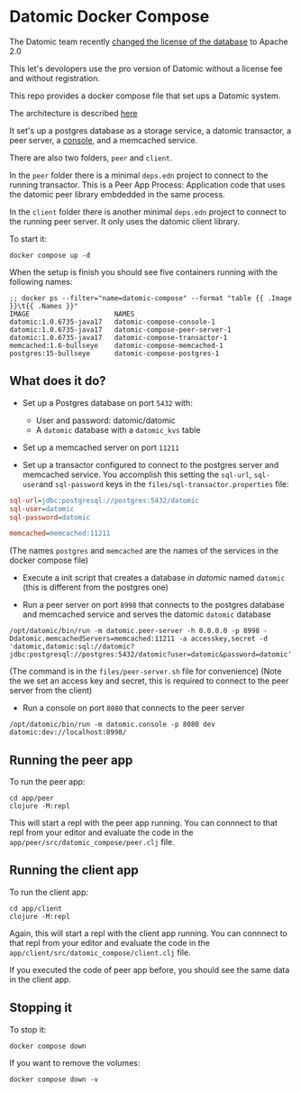 # Datomic Docker Compose

The Datomic team recently [changed the license of the database](https://blog.datomic.com/2023/04/datomic-is-free.html) to Apache 2.0

This let's devolopers use the pro version of Datomic without a license fee and without registration.

This repo provides a docker compose file that set ups a Datomic system.

The architecture is described [here](https://docs.datomic.com/pro/overview/architecture.html)

It set's up a postgres database as a storage service, a datomic transactor, a peer server, a [console](https://docs.datomic.com/pro/other-tools/console.html), and a memcached service.

There are also two folders, `peer` and `client`.

In the `peer` folder there is a minimal `deps.edn` project to connect to the running transactor. This is a Peer App Process: Application code that uses the datomic peer library embdedded in the same process.

In the `client` folder there is another minimal `deps.edn` project to connect to the running peer server. It only uses the datomic client library.

To start it:

```shell
docker compose up -d
```

When the setup is finish you should see five containers running with the following names:

```shell
;; docker ps --filter="name=datomic-compose" --format "table {{ .Image }}\t{{ .Names }}"
IMAGE                     NAMES
datomic:1.0.6735-java17   datomic-compose-console-1
datomic:1.0.6735-java17   datomic-compose-peer-server-1
datomic:1.0.6735-java17   datomic-compose-transactor-1
memcached:1.6-bullseye    datomic-compose-memcached-1
postgres:15-bullseye      datomic-compose-postgres-1
```

## What does it do?

- Set up a Postgres database on port `5432` with:
    - User and password: datomic/datomic
    - A `datomic` database with a `datomic_kvs` table

- Set up a memcached server on port `11211`

- Set up a transactor configured to connect to the postgres server and memcached service. You accomplish this setting the `sql-url`, `sql-user`and `sql-password` keys in the `files/sql-transactor.properties` file: 

```ini
sql-url=jdbc:postgresql://postgres:5432/datomic
sql-user=datomic
sql-password=datomic

memcached=memcached:11211
```

(The names `postgres` and `memcached` are the names of the services in the docker compose file)

- Execute a init script that creates a database _in datomic_ named `datomic` (this is different from the postgres one)

- Run a peer server on port `8998` that connects to the postgres database and memcached service and serves the datomic `datomic` database

```shell
/opt/datomic/bin/run -m datomic.peer-server -h 0.0.0.0 -p 8998 -Ddatomic.memcachedServers=memcached:11211 -a accesskey,secret -d 'datomic,datomic:sql://datomic?jdbc:postgresql://postgres:5432/datomic?user=datomic&password=datomic'
```

(The command is in the `files/peer-server.sh` file for convenience)
(Note the we set an access key and secret, this is required to connect to the peer server from the client)

- Run a console on port `8080` that connects to the peer server

```shell
/opt/datomic/bin/run -m datomic.console -p 8080 dev datomic:dev://localhost:8998/
```

## Running the peer app

To run the peer app:

```shell
cd app/peer
clojure -M:repl
```

This will start a repl with the peer app running. You can connnect to that repl from your editor and evaluate the code in the `app/peer/src/datomic_compose/peer.clj` file.

## Running the client app

To run the client app:

```shell
cd app/client
clojure -M:repl
```

Again, this will start a repl with the client app running. You can connnect to that repl from your editor and evaluate the code in the `app/client/src/datomic_compose/client.clj` file.

If you executed the code of peer app before, you should see the same data in the client app.


## Stopping it

To stop it:

```shell
docker compose down
```

If you want to remove the volumes:

```shell
docker compose down -v
```
